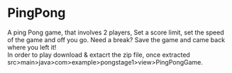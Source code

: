 # PingPong
A ping Pong game, that involves 2 players, Set a score limit, set the speed of the game and off you go. Need a break? Save the game and came back where you left it!
<br>
In order to play download & extacrt the zip file, once extracted src>main>java>com>example>pongstage1>view>PingPongGame.
